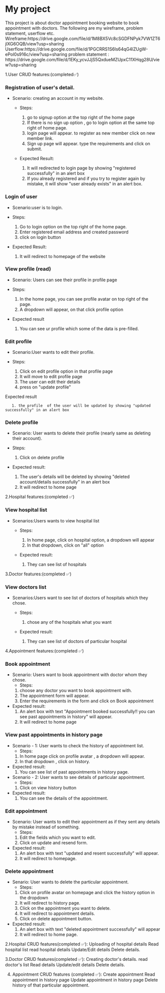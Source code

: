 <h1> My project </h1>
This project is about doctor appointment booking website to book appointment with doctors.
The following are my wireframe, problem statement, userflow etc.
Wireframe:https://drive.google.com/file/d/1M8BX5Vc8cSGDFNPyk7VW1ZT6jlXG6OQB/view?usp=sharing
Userflow:https://drive.google.com/file/d/1PGCRRS1S6ls64qG4lZUgW-ePol0s916c/view?usp=sharing
problem statement : https://drive.google.com/file/d/1EKy_ycvJJjS5QxdueMZUpxC11XHqg28U/view?usp=sharing


1.User CRUD features:(completed✅)
### Registration of user's detail.
- Scenario: creating an account in my website.
    - Steps:
    
       1. go to signup option at the top right of the home page
       2. If there is no sign up option , go to login option at the same top right of home page.
       3. login page will appear. to register as new member click on new member link.
       4. Sign up page will appear. type the requirements and click on submit.
    
    - Expected Result:
    
        1. It will redirected to login page by showing "registered successfully" in an alert box
        2. If you already registered and if you try to register again by mistake, it will show "user already exists" in an alert box.
    


### Login of user
   - Scenario:user is to login.
   - Steps:
   
       1. Go to login option on the top right of the home page.
       2. Enter registered email address and created password
       3. click on login button
   
   - Expected Result:
   
       1. It will redirect to homepage of the website
    

### View profile (read)
   - Scenario: Users can see their profile in profile page
   - Steps: 
   
      1. In the home page, you can see profile avatar on top right of the page.
      2. A dropdown will appear, on that click profile option
   
   - Expected result
   
      1. You can see ur profile which some of the  data is pre-filled.
   



### Edit profile
   - Scenario:User wants to edit their profile.
   - Steps:
   
       1. Click on edit profile option in that profile page
       2. It will move to edit profile page
       3. The user can edit their details 
       4. press on "update profile" 
   
   Expected result
   
       1. the profile  of the user will be updated by showing "updated successfully" in an alert box
   

### Delete profile
   - Scenario: User wants to delete their profile (nearly same as deleting their account).
   - Steps:
   
       1. Click on delete profile 
   
   - Expected result:
   
       1. The user's details will be deleted by showing "deleted account/details successfully" in an alert box
       2. It will redirect to home page 
   

2.Hospital features:(completed ✅)
### View hospital list
   - Scenarios:Users wants to view hospital list 
     - Steps:
     
       1. In home page, click on hospital option, a dropdown will appear
       2. In that dropdown, click on "all" option
     
     - Expected result:
     
       1. They can see list of hospitals
     

3.Doctor features:(completed ✅)
### View doctors list
   - Scenarios:Users want to see list of doctors of hospitals which they chose.
     - Steps:
     
       1. chose any of the hospitals what you want
     
     - Expected result:
     
       1. They can see list of doctors of particular hospital
     

4.Appointment features:(completed ✅)
### Book appointment
   - Scenario: Users want to book appointment with doctor whom they chose.
     - Steps:
     1. choose any doctor you want to book appointment with.
     2. The appointment form will appear.
     3. Enter the requirements in the form and click on Book appointment
   - Expected result:
     1. An alert box with text "Appointment booked successfully!! you can see past appointments in history" will appear.
     2. It will redirect to home page

### View past appointments in history page
   - Scenario - 1: User wants to check the history of appointment list.
     - Steps:
     1. In home page click on profile avatar , a dropdown will appear.
     2. In that dropdown , click on history.
   - Expected result:
     1. You can see list of past appointments in history page.
   - Scenario - 2: User wants to see details of particular appointment.
     - Steps:
     1. Click on view history button
   - Expected result:
     1. You can see the details of the appointment.

### Edit appointment 
   - Scenario: User wants to edit their appointment as if they sent any details by mistake instead of something.
     - Steps:
     1. Edit the fields which you want to edit.
     2. Click on update and resend form.
   - Expected result:
     1. An alert box with text "updated and resent successfully" will appear.
     2. It will redirect to homepage.

### Delete appointment
   - Senario: User wants to delete the particular appointment.
     - Steps:
     1. Click on profile avatar on homepage and click the history option in the dropdown
     2. It will redirect to history page.
     3. Click on the appointment you want to delete.
     4. It will redirect to appointment details.
     5. Click on delete appointment button.
   - Expected result:
     1. An alert box with text "deleted appointment successfully" will appear
     2. It will redirect to home page.


2.Hospital CRUD features(completed ✅):
    Uploading of hospital details
    Read hospital list
    read hospital details
    Update/Edit details 
    Delete  details. 

3.Doctor CRUD features(completed ✅):
    Creating doctor's details.
    read doctor's list
    Read details
    Update/edit details
    Delete details.

4. Appointment CRUD features (completed ✅):
    Create appointment
    Read appointment in history page
    Update appointment in history page
    Delete history of that particular appointment.
